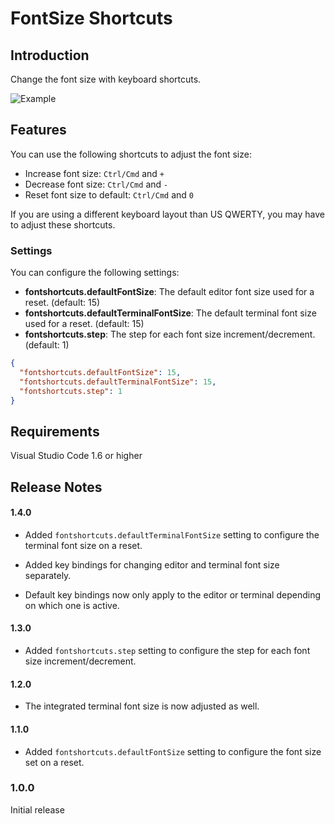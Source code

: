 # FontSize Shortcuts

## Introduction

Change the font size with keyboard shortcuts.

![Example](https://i.imgur.com/Gs7KqPG.gif)

## Features

You can use the following shortcuts to adjust the font size:

- Increase font size: `Ctrl/Cmd` and `+`
- Decrease font size: `Ctrl/Cmd` and `-`
- Reset font size to default: `Ctrl/Cmd` and `0`

If you are using a different keyboard layout than US QWERTY, you may have to adjust these shortcuts.

### Settings

You can configure the following settings:

- **fontshortcuts.defaultFontSize**: The default editor font size used for a reset. (default: 15)
- **fontshortcuts.defaultTerminalFontSize**: The default terminal font size used for a reset. (default: 15)
- **fontshortcuts.step**: The step for each font size increment/decrement. (default: 1)

```json
{
  "fontshortcuts.defaultFontSize": 15,
  "fontshortcuts.defaultTerminalFontSize": 15,
  "fontshortcuts.step": 1
}
```

## Requirements

Visual Studio Code 1.6 or higher

## Release Notes

#### 1.4.0

- Added `fontshortcuts.defaultTerminalFontSize` setting to configure the terminal font size on a reset.

- Added key bindings for changing editor and terminal font size separately.

- Default key bindings now only apply to the editor or terminal depending on which one is active.

#### 1.3.0

- Added `fontshortcuts.step` setting to configure the step for each font size increment/decrement.

#### 1.2.0

- The integrated terminal font size is now adjusted as well.

#### 1.1.0

- Added `fontshortcuts.defaultFontSize` setting to configure the font size set on a reset.

### 1.0.0

Initial release
